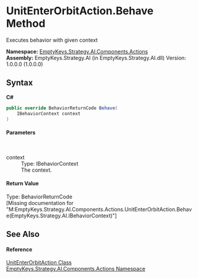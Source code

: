 # UnitEnterOrbitAction.Behave Method 
 

Executes behavior with given context

**Namespace:**&nbsp;<a href="N_EmptyKeys_Strategy_AI_Components_Actions">EmptyKeys.Strategy.AI.Components.Actions</a><br />**Assembly:**&nbsp;EmptyKeys.Strategy.AI (in EmptyKeys.Strategy.AI.dll) Version: 1.0.0.0 (1.0.0.0)

## Syntax

**C#**<br />
``` C#
public override BehaviorReturnCode Behave(
	IBehaviorContext context
)
```


#### Parameters
&nbsp;<dl><dt>context</dt><dd>Type: IBehaviorContext<br />The context.</dd></dl>

#### Return Value
Type: BehaviorReturnCode<br />\[Missing <returns> documentation for "M:EmptyKeys.Strategy.AI.Components.Actions.UnitEnterOrbitAction.Behave(EmptyKeys.Strategy.AI.IBehaviorContext)"\]

## See Also


#### Reference
<a href="T_EmptyKeys_Strategy_AI_Components_Actions_UnitEnterOrbitAction">UnitEnterOrbitAction Class</a><br /><a href="N_EmptyKeys_Strategy_AI_Components_Actions">EmptyKeys.Strategy.AI.Components.Actions Namespace</a><br />